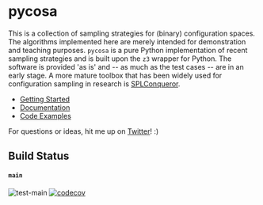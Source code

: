 

# pycosa 
This is a collection of sampling strategies for (binary) configuration spaces. The algorithms implemented here are merely intended for demonstration and teaching purposes. `pycosa` is a pure Python implementation of recent sampling strategies and is built upon the `z3` wrapper for Python. The software is provided 'as is' and -- as much as the test cases -- are in an early stage. A more mature toolbox that has been widely used for configuration sampling in research is [SPLConqueror](https://github.com/se-sic/SPLConqueror).

* [Getting Started](docs/INSTALL.md)
* [Documentation](docs/DOCUMENTATION.md)
* [Code Examples](docs/EXAMPLES.md)

For questions or ideas, hit me up on [Twitter](https://twitter.com/stefanmbr)! :)

## Build Status
#### `main`
![test-main](https://github.com/smba/pycosa/actions/workflows/test.yml/badge.svg) [![codecov](https://codecov.io/gh/smba/pycosa/branch/main/graph/badge.svg?token=LUVIOPK5B1)](https://codecov.io/gh/smba/pycosa)

